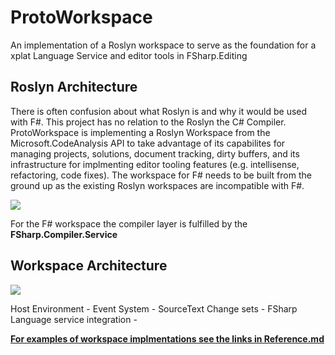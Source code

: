 # ProtoWorkspace

An implementation of a Roslyn workspace to serve as the foundation for a xplat Language Service and editor tools in FSharp.Editing

## Roslyn Architecture

There is often confusion about what Roslyn is and why it would be used with F#. This project has 
no relation to the Roslyn the C# Compiler. ProtoWorkspace is implementing a Roslyn Workspace from the
Microsoft.CodeAnalysis API to take advantage of its capabilites for managing projects, solutions, document tracking, dirty buffers, and its infrastructure for implmenting editor tooling features (e.g. intellisense, refactoring, code fixes).
The workspace for F# needs to be built from the ground up as the existing Roslyn workspaces are incompatible with F#.

![](https://github.com/dotnet/roslyn/wiki/images/alex-api-layers.png)

For the F# workspace the compiler layer is fulfilled by the **FSharp.Compiler.Service**



## Workspace Architecture

![](https://github.com/dotnet/roslyn/wiki/images/workspace-obj-relations.png)

Host Environment -
Event System -
SourceText Change sets -
FSharp Language service integration -


**[For examples of workspace implmentations see the links in Reference.md](reference.md)**